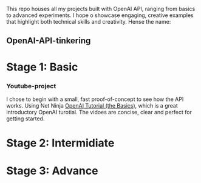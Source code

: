 This repo houses all my projects built with OpenAI API, ranging from basics to advanced experiments. I hope o showcase engaging, creative examples that highlight both technical skills and creativity.
Hense the name: 
## OpenAI-API-tinkering

# Stage 1: Basic
### Youtube-project
I chose to begin with a small, fast proof-of-concept to see how the API works. Using Net Ninja [OpenAI Tutorial (the Basics)](https://www.youtube.com/watch?v=C4ve8Kjw9ZY&list=PL4cUxeGkcC9ipdXMDVcGimIVMG_Z6-Vsu&index=1), which is a great introductory OpenAI turotial. The vidoes are concise, clear and perfect for getting started.

# Stage 2: Intermidiate

# Stage 3: Advance
